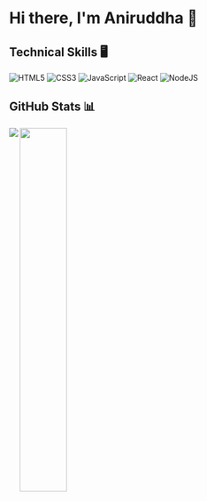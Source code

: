 # Hi there, I'm Aniruddha 👋

## Technical Skills 🖥
![HTML5](https://img.shields.io/badge/html5-%23E34F26.svg?style=for-the-badge&logo=html5&logoColor=white)
![CSS3](https://img.shields.io/badge/css3-%231572B6.svg?style=for-the-badge&logo=css3&logoColor=white)
![JavaScript](https://img.shields.io/badge/javascript-%23323330.svg?style=for-the-badge&logo=javascript&logoColor=%23F7DF1E)
![React](https://img.shields.io/badge/react-%2320232a.svg?style=for-the-badge&logo=react&logoColor=%2361DAFB)
![NodeJS](https://img.shields.io/badge/node.js-6DA55F?style=for-the-badge&logo=node.js&logoColor=white)


## GitHub Stats 📊
<img align="left" widht="47%" src="https://github-readme-stats.vercel.app/api?username=aniruddha76&show_icons=true&theme=dark&rank_icon=github" />
<img width="41%" src="https://github-readme-stats.vercel.app/api/top-langs/?username=aniruddha76&layout=compact&theme=dark" />
